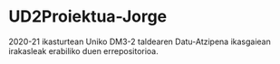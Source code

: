 # UD2Proiektua-Jorge
2020-21 ikasturtean Uniko DM3-2 taldearen Datu-Atzipena ikasgaiean irakasleak erabiliko duen errepositorioa.
